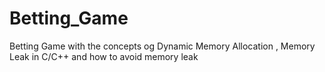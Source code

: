 # Betting_Game
Betting Game with the concepts og Dynamic Memory Allocation , Memory Leak in C/C++ and how to avoid memory leak
